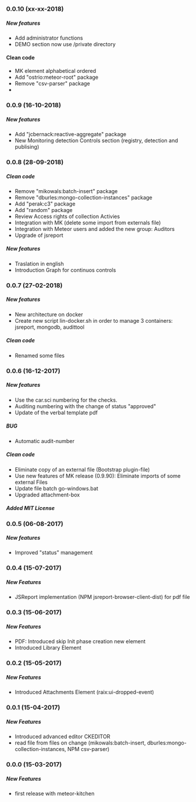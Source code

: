 ### 0.0.10 (xx-xx-2018)
##### New features
* Add administrator functions
* DEMO section now use /private directory

#### Clean code
* MK element alphabetical ordered
* Add "ostrio:meteor-root" package
* Remove "csv-parser" package
* 



### 0.0.9 (16-10-2018)
##### New features
* Add "jcbernack:reactive-aggregate" package
* New Monitoring detection Controls section  (registry, detection and publising)

### 0.0.8 (28-09-2018)
##### Clean code
* Remove "mikowals:batch-insert" package
* Remove "dburles:mongo-collection-instances" package
* Add "perak:c3" package
* Add "random" package
* Review Access rights of collection Activies 
* Integration with MK (delete some import from externals file)
* Integration with Meteor users and added the new group: Auditors
* Upgrade of jsreport
##### New features
* Traslation in english
* Introduction Graph for continuos controls


### 0.0.7 (27-02-2018)
##### New features
* New architecture on docker
* Create new script lin-docker.sh in order to manage 3 containers: jsreport, mongodb, audittool
##### Clean code
* Renamed some files


### 0.0.6 (16-12-2017)
##### New features
*	Use the car.sci numbering for the checks.
*	Auditing numbering with the change of status "approved"
* Update of the verbal template pdf
##### BUG
*	Automatic audit-number
##### Clean code
* Eliminate copy of an external file (Bootstrap plugin-file)
* Use new features of MK release (0.9.90):	Eliminate imports of some external Files
* Update file batch go-windows.bat
* Upgraded attachment-box
##### Added MIT License


### 0.0.5 (06-08-2017)
##### New features
* Improved "status" management


### 0.0.4 (15-07-2017)
##### New Features
* JSReport implementation (NPM jsreport-browser-client-dist) for pdf file


### 0.0.3 (15-06-2017)
##### New Features
* PDF: Introduced skip Init phase creation new element 
* Introduced Library Element


### 0.0.2 (15-05-2017)
##### New Features
* Introduced Attachments Element (raix:ui-dropped-event)


### 0.0.1 (15-04-2017)
##### New Features
* Introduced advanced editor CKEDITOR
* read file from files on change (mikowals:batch-insert, dburles:mongo-collection-instances, NPM csv-parser)


### 0.0.0 (15-03-2017)
##### New Features
* first release with meteor-kitchen
